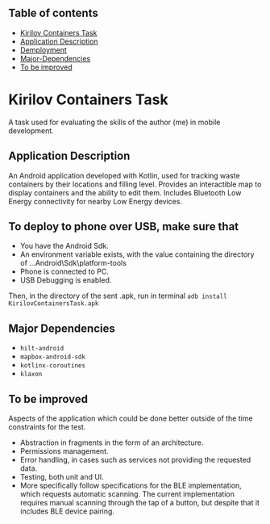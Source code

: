 ## Table of contents
* [Kirilov Containers Task](#kirilov-containers-task)
* [Application Description](#application-description)
* [Demployment](#deployment)
* [Major-Dependencies](#major-dependencies)
* [To be improved](#to-be-improved)

# Kirilov Containers Task
A task used for evaluating the skills of the author (me) in mobile development.

## Application Description
An Android application developed with Kotlin, used for tracking waste containers by their locations and filling level. Provides an interactible map to display containers and the ability to edit them. Includes Bluetooth Low Energy connectivity for nearby Low Energy devices.

## To deploy to phone over USB, make sure that
* You have the Android Sdk.
* An environment variable exists, with the value containing the directory of ...Android\Sdk\platform-tools
* Phone is connected to PC.
* USB Debugging is enabled.

Then, in the directory of the sent .apk, run in terminal `adb install KirilovContainersTask.apk`

## Major Dependencies
* `hilt-android`
* `mapbox-android-sdk`
* `kotlinx-coroutines`
* `klaxon`

## To be improved
Aspects of the application which could be done better outside of the time constraints for the test.
* Abstraction in fragments in the form of an architecture.
* Permissions management.
* Error handling, in cases such as services not providing the requested data.
* Testing, both unit and UI. 
* More specifically follow specifications for the BLE implementation, which requests automatic scanning. The current implementation requires manual scanning through the tap of a button, but despite that it includes BLE device pairing.
